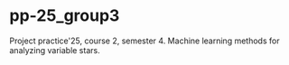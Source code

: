 # pp-25_group3
Project practice'25, course 2, semester 4. Machine learning methods for analyzing variable stars.
